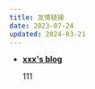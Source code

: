 ```yaml
---
title: 友情链接
date: 2023-07-24
updated: 2024-03-21
---
```


<div class="grid cards flinks" markdown>

- __[xxx's blog](xxx)__

    111

</div>